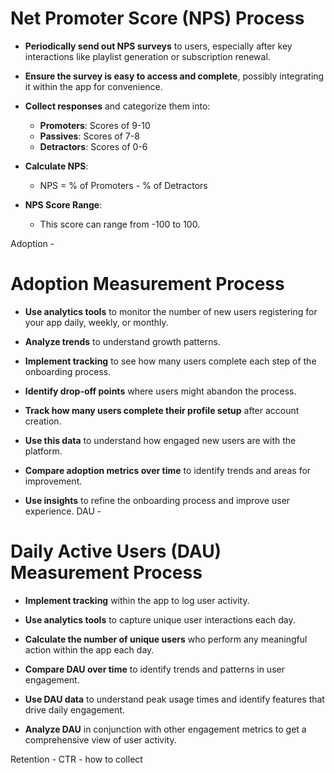 # Net Promoter Score (NPS) Process

- **Periodically send out NPS surveys** to users, especially after key interactions like playlist generation or subscription renewal.

- **Ensure the survey is easy to access and complete**, possibly integrating it within the app for convenience.

- **Collect responses** and categorize them into:
  - **Promoters**: Scores of 9-10
  - **Passives**: Scores of 7-8
  - **Detractors**: Scores of 0-6

- **Calculate NPS**:
  - NPS = % of Promoters - % of Detractors

- **NPS Score Range**:
  - This score can range from -100 to 100.
     
     
Adoption -  

   
   # Adoption Measurement Process

- **Use analytics tools** to monitor the number of new users registering for your app daily, weekly, or monthly.

- **Analyze trends** to understand growth patterns.

- **Implement tracking** to see how many users complete each step of the onboarding process.

- **Identify drop-off points** where users might abandon the process.

- **Track how many users complete their profile setup** after account creation.

- **Use this data** to understand how engaged new users are with the platform.

- **Compare adoption metrics over time** to identify trends and areas for improvement.

- **Use insights** to refine the onboarding process and improve user experience.
DAU - 
# Daily Active Users (DAU) Measurement Process

- **Implement tracking** within the app to log user activity.

- **Use analytics tools** to capture unique user interactions each day.

- **Calculate the number of unique users** who perform any meaningful action within the app each day.

- **Compare DAU over time** to identify trends and patterns in user engagement.

- **Use DAU data** to understand peak usage times and identify features that drive daily engagement.

- **Analyze DAU** in conjunction with other engagement metrics to get a comprehensive view of user activity.
    
Retention - 
CTR - how to collect
